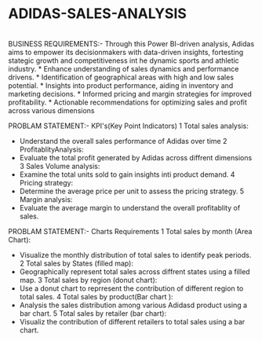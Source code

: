 # ADIDAS-SALES-ANALYSIS
<br>
BUSINESS REQUIREMENTS:-
 Through this Power BI-driven analysis, Adidas aims to empower its decisionmakers with data-driven insights, fortesting stategic growth and competitiveness int he dynamic sports and athletic industry.
 * Enhance understanding of sales dynamics and performance drivens.
 * Identification of geographical areas with high and low sales potential.
 * Insights into product performance, aiding in inventory and marketing decisions.
 * Informed pricing and margin strategies for improved profitability.
 * Actionable recommendations for optimizing sales and profit across various dimensions

PROBLAM STATEMENT:-
 KPI's(Key Point Indicators)
1 Total sales analysis:
  * Understand the overall sales performance of Adidas over time
2 ProfitablityAnalysis:
  * Evaluate the total profit generated by Adidas across diffrent dimensions
3 Sales Volume analysis:
  * Examine the total units sold to gain insights inti product demand.
4 Pricing strategy:
  * Determine the average price per unit to assess the pricing strategy.
5 Margin analysis:
  * Evaluate the average margin to understand the overall profitablity of sales.

PROBLAM STATEMENT:-
 Charts Requirements
1 Total sales by month (Area Chart):
  * Visualize the monthly distribution of total sales to identify peak periods.
2 Total sales by States (filled map):
  * Geographically represent total sales across diffrent states using a filled map.
3 Total sales by region (donut chart):
  * Use a donut chart to reprresent the contribution of different region to total sales.
4 Total sales by product(Bar chart ):
  * Analysis the sales distribution among various Adidasd product using a bar chart.
5 Total sales by retailer (bar chart):
  * Visualiz the contribution of different retailers to total sales using a bar chart.    
